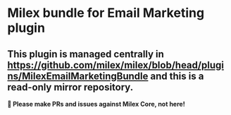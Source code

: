 # Milex bundle for Email Marketing plugin

## This plugin is managed centrally in https://github.com/milex/milex/blob/head/plugins/MilexEmailMarketingBundle and this is a read-only mirror repository.

**📣 Please make PRs and issues against Milex Core, not here!**